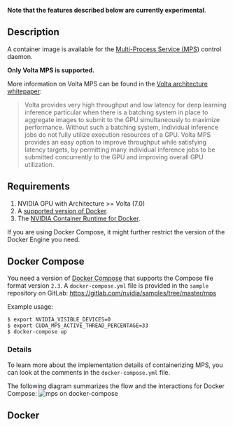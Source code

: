 **Note that the features described below are currently experimental**.

## Description

A container image is available for the [Multi-Process Service (MPS)](https://docs.nvidia.com/deploy/pdf/CUDA_Multi_Process_Service_Overview.pdf) control daemon. 

**Only Volta MPS is supported.**

More information on Volta MPS can be found in the [Volta architecture whitepaper](http://images.nvidia.com/content/volta-architecture/pdf/volta-architecture-whitepaper.pdf):

> Volta provides very high throughput and low latency for deep learning inference particular when 
> there is a batching system in place to aggregate images to submit 
> to the GPU simultaneously to 
> maximize performance. Without such a batching system, individual inference jobs do not fully 
> utilize execution resources of a GPU. Volta MPS provides an easy option to improve throughput 
> while satisfying latency targets, by permitting many individual inference jobs to be submitted 
> concurrently to the GPU and improving overall GPU utilization.

## Requirements

1. NVIDIA GPU with Architecture >= Volta (7.0)
1. A [supported version of Docker](https://github.com/NVIDIA/nvidia-docker/wiki/Frequently-Asked-Questions#which-docker-packages-are-supported).
1. The [NVIDIA Container Runtime for Docker](https://github.com/NVIDIA/nvidia-docker/wiki/Installation-(version-2.0)).

If you are using Docker Compose, it might further restrict the version of the Docker Engine you need.

## Docker Compose
You need a version of [Docker Compose](https://docs.docker.com/compose/) that supports the Compose file format version `2.3`. A `docker-compose.yml` file is provided in the `sample` repository on GitLab:
https://gitlab.com/nvidia/samples/tree/master/mps

Example usage:
```
$ export NVIDIA_VISIBLE_DEVICES=0
$ export CUDA_MPS_ACTIVE_THREAD_PERCENTAGE=33 
$ docker-compose up
```

### Details
To learn more about the implementation details of containerizing MPS, you can look at the comments in the `docker-compose.yml` file.

The following diagram summarizes the flow and the interactions for Docker Compose:
![mps on docker-compose](https://user-images.githubusercontent.com/3645581/46986109-7ae66900-d0a2-11e8-93ba-c571aae2c9b2.png)

## Docker
